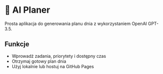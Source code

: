# 🧠 AI Planer

Prosta aplikacja do generowania planu dnia z wykorzystaniem OpenAI GPT-3.5.

## Funkcje
- Wprowadź zadania, priorytety i dostępny czas
- Otrzymaj gotowy plan dnia
- Użyj lokalnie lub hostuj na GitHub Pages

